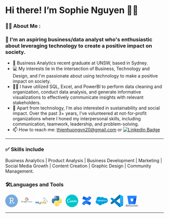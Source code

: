 # Hi there! I’m Sophie Nguyen 🙋‍♀️ 
 
 ### :woman_technologist: About Me :
 <h3> 🌿 I'm an aspiring business/data analyst who's enthusiastic about leveraging technology to create a positive impact on society.</h3> 
 
- 💼 Business Analytics recent graduate at UNSW, based in Sydney.
- 💻 My interests lie in the intersection of Business, Technology and Design, and I'm passionate about using technology to make a positive impact on society.
- 🐱‍🏍 I have utilized SQL, Excel, and PowerBI to perform data cleaning and organization, conduct data analysis, and generate informative visualizations to effectively communicate insights with relevant stakeholders.
- 💚 Apart from technology, I'm also interested in sustainability and social impact. Over the past 3+ years, I've volunteered at not-for-profit organizations where I honed my interpersonal skills, including communication, teamwork, leadership, and problem-solving.
- :mailbox: How to reach me: thienhuongvn20@gmail.com or [![Linkedin Badge](https://img.shields.io/badge/-Linkedin-blue?style=flat&logo=Linkedin&logoColor=white)]((https://www.linkedin.com/in/thienhuong2011/))


---
 <b><h3>✅ Skills include</b></h3> Business Analytics | Product Analysis | Business Development | Marketing | Social Media Growth | Content Creation | Graphic Design | Community Management. 
### <h3>:hammer_and_wrench:Languages and Tools</h3>
<div>
  <img src="https://github.com/devicons/devicon/blob/master/icons/rstudio/rstudio-original.svg" title="Rstudio" alt="Rstudio" width="40" height="40"/>&nbsp;
   <img src="https://github.com/devicons/devicon/blob/master/icons/googlecloud/googlecloud-original-wordmark.svg" title="GCP" alt="GCP" width="40" height="40"/>&nbsp;
   <img src="https://github.com/devicons/devicon/blob/master/icons/mysql/mysql-original-wordmark.svg" title="MySQL"  alt="MySQL" width="40" height="40"/>&nbsp;
   <img src="https://github.com/devicons/devicon/blob/master/icons/python/python-original.svg?short_path=e0e096a" title="Python" **alt="Python" width="40" height="40"/>&nbsp;
   <img src="https://github.com/devicons/devicon/blob/master/icons/canva/canva-original.svg" title="Canva" **alt="Canva" width="40" height="40"/>&nbsp;
   <img src="https://github.com/devicons/devicon/blob/master/icons/confluence/confluence-original.svg" title="Confluence" **alt="Confluence" width="40" height="40"/>&nbsp;
   <img src="https://github.com/devicons/devicon/blob/master/icons/salesforce/salesforce-original.svg" title="salesforce" **alt="salesforce" width="40" height="40"/>&nbsp;                                                                                       
   <img src="https://github.com/devicons/devicon/blob/master/icons/vscode/vscode-original.svg" title="VSCode" **alt="VSCode" width="40" height="40"/>&nbsp;
   <img src="https://github.com/devicons/devicon/blob/master/icons/bitbucket/bitbucket-original-wordmark.svg" title="Bitbucket" **alt="Bitbucket" width="40" height="40"/>&nbsp;                                                                                                                                                
   
  ---                                                                                                                             
